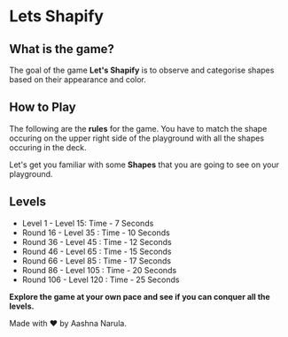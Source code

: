 # Lets Shapify
## What is the game?
 
The goal of the game **Let's Shapify** is to observe and categorise shapes based on their appearance and color.
 
## How to Play
The following are the **rules** for the game.
You have to match the shape occuring on the upper right side of the playground with all the shapes occuring in the deck.
 
Let's get you familiar with some **Shapes** that you are going to see on your playground.

## Levels
 * Level 1 - Level 15:  Time - 7 Seconds
 * Round 16 - Level 35 :  Time - 10 Seconds
 * Round 36 - Level 45 :  Time - 12 Seconds
 * Round 46 - Level 65 :  Time - 15 Seconds
 * Round 66 - Level 85 :  Time - 17 Seconds
 * Round 86 - Level 105 :  Time - 20 Seconds
 * Round 106 - Level 120 :  Time - 25 Seconds
 
 **Explore the game at your own pace and see if you can conquer all the levels.**
 
Made with ❤️ by Aashna Narula.
